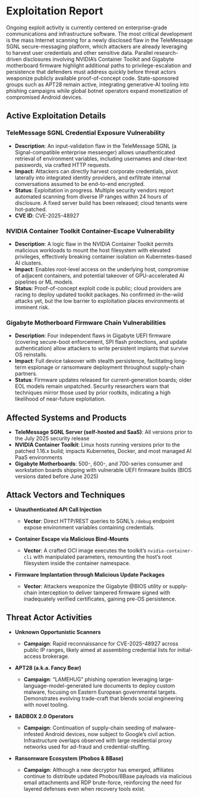 # Exploitation Report

Ongoing exploit activity is currently centered on enterprise-grade communications and infrastructure software. The most critical development is the mass Internet scanning for a newly disclosed flaw in the TeleMessage SGNL secure-messaging platform, which attackers are already leveraging to harvest user credentials and other sensitive data. Parallel research-driven disclosures involving NVIDIA’s Container Toolkit and Gigabyte motherboard firmware highlight additional paths to privilege-escalation and persistence that defenders must address quickly before threat actors weaponize publicly available proof-of-concept code. State-sponsored groups such as APT28 remain active, integrating generative-AI tooling into phishing campaigns while global botnet operators expand monetization of compromised Android devices.

## Active Exploitation Details

### TeleMessage SGNL Credential Exposure Vulnerability
- **Description**: An input-validation flaw in the TeleMessage SGNL (a Signal-compatible enterprise messenger) allows unauthenticated retrieval of environment variables, including usernames and clear-text passwords, via crafted HTTP requests. 
- **Impact**: Attackers can directly harvest corporate credentials, pivot laterally into integrated identity providers, and exfiltrate internal conversations assumed to be end-to-end encrypted.  
- **Status**: Exploitation in progress. Multiple security vendors report automated scanning from diverse IP ranges within 24 hours of disclosure. A fixed server build has been released; cloud tenants were hot-patched.  
- **CVE ID**: CVE-2025-48927  

### NVIDIA Container Toolkit Container-Escape Vulnerability
- **Description**: A logic flaw in the NVIDIA Container Toolkit permits malicious workloads to mount the host filesystem with elevated privileges, effectively breaking container isolation on Kubernetes-based AI clusters.  
- **Impact**: Enables root-level access on the underlying host, compromise of adjacent containers, and potential takeover of GPU-accelerated AI pipelines or ML models.  
- **Status**: Proof-of-concept exploit code is public; cloud providers are racing to deploy updated toolkit packages. No confirmed in-the-wild attacks yet, but the low barrier to exploitation places environments at imminent risk.

### Gigabyte Motherboard Firmware Chain Vulnerabilities
- **Description**: Four independent flaws in Gigabyte UEFI firmware (covering secure-boot enforcement, SPI flash protections, and update authentication) allow attackers to write persistent implants that survive OS reinstalls.  
- **Impact**: Full device takeover with stealth persistence, facilitating long-term espionage or ransomware deployment throughout supply-chain partners.  
- **Status**: Firmware updates released for current-generation boards; older EOL models remain unpatched. Security researchers warn that techniques mirror those used by prior rootkits, indicating a high likelihood of near-future exploitation.

## Affected Systems and Products

- **TeleMessage SGNL Server (self-hosted and SaaS)**: All versions prior to the July 2025 security release  
- **NVIDIA Container Toolkit**: Linux hosts running versions prior to the patched 1.16.x build; impacts Kubernetes, Docker, and most managed AI PaaS environments  
- **Gigabyte Motherboards**: 500-, 600-, and 700-series consumer and workstation boards shipping with vulnerable UEFI firmware builds (BIOS versions dated before June 2025)

## Attack Vectors and Techniques

- **Unauthenticated API Call Injection**  
  - **Vector**: Direct HTTP/REST queries to SGNL’s `/debug` endpoint expose environment variables containing credentials.  

- **Container Escape via Malicious Bind-Mounts**  
  - **Vector**: A crafted OCI image executes the toolkit’s `nvidia-container-cli` with manipulated parameters, remounting the host’s root filesystem inside the container namespace.  

- **Firmware Implantation through Malicious Update Packages**  
  - **Vector**: Attackers weaponize the Gigabyte @BIOS utility or supply-chain interception to deliver tampered firmware signed with inadequately verified certificates, gaining pre-OS persistence.  

## Threat Actor Activities

- **Unknown Opportunistic Scanners**  
  - **Campaign**: Rapid reconnaissance for CVE-2025-48927 across public IP ranges, likely aimed at assembling credential lists for initial-access brokerage.

- **APT28 (a.k.a. Fancy Bear)**  
  - **Campaign**: “LAMEHUG” phishing operation leveraging large-language-model-generated lure documents to deploy custom malware, focusing on Eastern European governmental targets. Demonstrates evolving trade-craft that blends social engineering with novel tooling.

- **BADBOX 2.0 Operators**  
  - **Campaign**: Continuation of supply-chain seeding of malware-infested Android devices, now subject to Google’s civil action. Infrastructure overlaps observed with large residential proxy networks used for ad-fraud and credential-stuffing.  

- **Ransomware Ecosystem (Phobos & 8Base)**  
  - **Campaign**: Although a new decryptor has emerged, affiliates continue to distribute updated Phobos/8Base payloads via malicious email attachments and RDP brute-force, reinforcing the need for layered defenses even when recovery tools exist.
